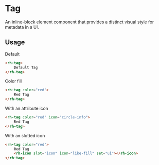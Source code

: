 # Tag
An inline-block element component that provides a distinct visual style for metadata in a UI. 

## Usage

Default
```html
<rh-tag>
    Default Tag
</rh-tag>
```

Color fill
```html
<rh-tag color="red">
    Red Tag
</rh-tag>
```

With an attribute icon
```html
<rh-tag color="red" icon="circle-info">
    Red Tag
</rh-tag>
```

With an slotted icon
```html
<rh-tag color="red">
    Red Tag
    <rh-icon slot="icon" icon="like-fill" set="ui"></rh-icon>
</rh-tag>
```
